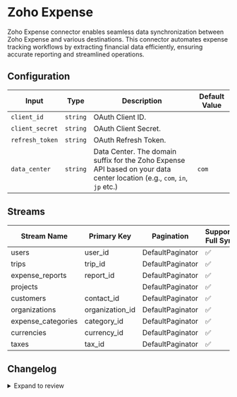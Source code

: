 # Zoho Expense
Zoho Expense connector enables seamless data synchronization between Zoho Expense and various destinations. This connector automates expense tracking workflows by extracting financial data efficiently, ensuring accurate reporting and streamlined operations.

## Configuration

| Input | Type | Description | Default Value |
|-------|------|-------------|---------------|
| `client_id` | `string` | OAuth Client ID.  |  |
| `client_secret` | `string` | OAuth Client Secret.  |  |
| `refresh_token` | `string` | OAuth Refresh Token.  |  |
| `data_center` | `string` | Data Center. The domain suffix for the Zoho Expense API based on your data center location (e.g., `com`, `in`, `jp` etc.) | `com` |


## Streams
| Stream Name | Primary Key | Pagination | Supports Full Sync | Supports Incremental |
|-------------|-------------|------------|---------------------|----------------------|
| users | user_id | DefaultPaginator | ✅ |  ❌  |
| trips | trip_id | DefaultPaginator | ✅ |  ❌  |
| expense_reports | report_id | DefaultPaginator | ✅ |  ❌  |
| projects |  | DefaultPaginator | ✅ |  ❌  |
| customers | contact_id | DefaultPaginator | ✅ |  ❌  |
| organizations | organization_id | DefaultPaginator | ✅ |  ❌  |
| expense_categories | category_id | DefaultPaginator | ✅ |  ❌  |
| currencies | currency_id | DefaultPaginator | ✅ |  ❌  |
| taxes | tax_id | DefaultPaginator | ✅ |  ❌  |

## Changelog

<details>
  <summary>Expand to review</summary>

| Version          | Date              | Pull Request | Subject        |
|------------------|-------------------|--------------|----------------|
| 0.0.21 | 2025-05-24 | [60784](https://github.com/airbytehq/airbyte/pull/60784) | Update dependencies |
| 0.0.20 | 2025-05-10 | [59964](https://github.com/airbytehq/airbyte/pull/59964) | Update dependencies |
| 0.0.19 | 2025-05-04 | [59559](https://github.com/airbytehq/airbyte/pull/59559) | Update dependencies |
| 0.0.18 | 2025-04-26 | [58928](https://github.com/airbytehq/airbyte/pull/58928) | Update dependencies |
| 0.0.17 | 2025-04-19 | [58560](https://github.com/airbytehq/airbyte/pull/58560) | Update dependencies |
| 0.0.16 | 2025-04-12 | [58021](https://github.com/airbytehq/airbyte/pull/58021) | Update dependencies |
| 0.0.15 | 2025-04-05 | [57405](https://github.com/airbytehq/airbyte/pull/57405) | Update dependencies |
| 0.0.14 | 2025-03-29 | [56822](https://github.com/airbytehq/airbyte/pull/56822) | Update dependencies |
| 0.0.13 | 2025-03-22 | [56343](https://github.com/airbytehq/airbyte/pull/56343) | Update dependencies |
| 0.0.12 | 2025-03-09 | [55652](https://github.com/airbytehq/airbyte/pull/55652) | Update dependencies |
| 0.0.11 | 2025-03-01 | [55167](https://github.com/airbytehq/airbyte/pull/55167) | Update dependencies |
| 0.0.10 | 2025-02-23 | [54637](https://github.com/airbytehq/airbyte/pull/54637) | Update dependencies |
| 0.0.9 | 2025-02-15 | [53599](https://github.com/airbytehq/airbyte/pull/53599) | Update dependencies |
| 0.0.8 | 2025-02-01 | [53117](https://github.com/airbytehq/airbyte/pull/53117) | Update dependencies |
| 0.0.7 | 2025-01-25 | [52547](https://github.com/airbytehq/airbyte/pull/52547) | Update dependencies |
| 0.0.6 | 2025-01-18 | [51935](https://github.com/airbytehq/airbyte/pull/51935) | Update dependencies |
| 0.0.5 | 2025-01-11 | [51461](https://github.com/airbytehq/airbyte/pull/51461) | Update dependencies |
| 0.0.4 | 2024-12-28 | [50831](https://github.com/airbytehq/airbyte/pull/50831) | Update dependencies |
| 0.0.3 | 2024-12-21 | [50385](https://github.com/airbytehq/airbyte/pull/50385) | Update dependencies |
| 0.0.2 | 2024-12-14 | [49453](https://github.com/airbytehq/airbyte/pull/49453) | Update dependencies |
| 0.0.1 | 2024-10-26 | | Initial release by [@bishalbera](https://github.com/bishalbera) via Connector Builder |

</details>
